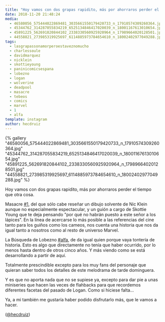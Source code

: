 ```yaml
---
title: "Hoy vamos con dos grapas rapidito, más por ahorraros perder el tiempo que otra cosa"
date: 2018-11-20 21:48:24
media: 
  - 46580056_575444022869481_3035661550179420733_n_17910574309260364.jpg
  - 45344762_314287055834219_6525134846417020039_n_18001167613010654.jpg
  - 45891225_562691820844102_2338330560925920964_n_17989664020128501.jpg
  - 44558821_273985319925697_6114885973784654610_n_18002402977049288.jpg
tags: 
  - lasgrapassonamorperoestaveznomucho
  - charlessoule
  - davidmarquez
  - nicklein
  - skottieyoung
  - paninicomicsespana
  - lobezno
  - logan
  - wolverine
  - deadpool
  - masacre
  - tebeos
  - comics
  - marvel
  - 1
  - alfa
template: instagram
author: hecdruiz
---
```


{% gallery "46580056_575444022869481_3035661550179420733_n_17910574309260364.jpg" "45344762_314287055834219_6525134846417020039_n_18001167613010654.jpg" "45891225_562691820844102_2338330560925920964_n_17989664020128501.jpg" "44558821_273985319925697_6114885973784654610_n_18002402977049288.jpg" %}

Hoy vamos con dos grapas rapidito, más por ahorraros perder el tiempo que otra cosa.

Masacre [#1](/etiquetas/1), del que sólo cabe reseñar un dibujo solvente de Nic Klein aunque no especialmente espectacular, y un guión a cargo de Skottie Young que te deja pensando "por qué no habrán puesto a este señor a los lápices". En la línea de acercarse lo más posible a las referencias del cine tanto para los guiños como los cameos, nos cuenta una historia que nos da igual tanto a nosotros como al resto de universo Marvel.

La Búsqueda de Lobezno [#alfa](/etiquetas/alfa), de da igual quien porque vaya tontería de historia. Esto es algo que directamente no tenía que haber ocurrido, por lo menos hasta dentro de otros cinco años. Y más viendo como se está desarrollando a partir de aquí.

Totalmente prescindible excepto para los muy fans del personaje que quieran saber todos los detalles de este melodrama de tarde dominguera.

Y es que no aporta nada que no se supiese ya, excepto para dar pie a unas miniseries que hacen las veces de flahbacks para que recordemos diferentes facetas del pasado de Logan. Como si hiciese falta...

Ya, a mi también me gustaría haber podido disfrutarlo más, que le vamos a hacer.

([@hecdruiz](https://instagram.com/hecdruiz))
